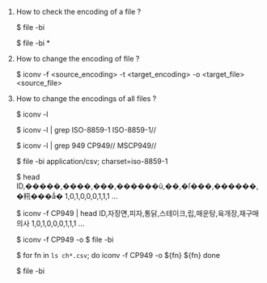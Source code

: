 1. How to check the encoding of a file ?

    $ file -bi <filename>

    $ file -bi *


2. How to change the encoding of file ?

    $ iconv -f <source_encoding> -t <target_encoding> -o <target_file> <source_file>


3. How to change the encodings of all files ?

    $ iconv -l

    $ iconv -l | grep ISO-8859-1
    ISO-8859-1//

    $ iconv -l | grep 949
    CP949//
    MSCP949//

    $ file -bi <filename>
    application/csv; charset=iso-8859-1


    $ head <filename> 
    ID,�����,����,���,������ũ,��,�ſ���,������,�籸���ǻ�
    1,0,1,0,0,0,1,1,1
    ...

    $ iconv -f CP949 <filename> | head
    ID,자장면,피자,통닭,스테이크,립,매운탕,육개장,재구매의사
    1,0,1,0,0,0,1,1,1
    ...

    $ iconv -f CP949 -o <filename> <filename>
    $ file -bi <filename>


    $ for fn in `ls ch*.csv`;
    do
        iconv -f CP949 -o ${fn} ${fn}
    done


    $ file -bi <filename>
